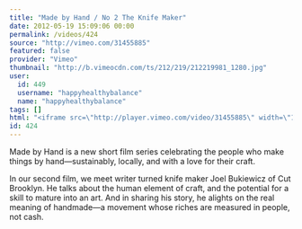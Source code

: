 ```yaml
---
title: "Made by Hand / No 2 The Knife Maker"
date: 2012-05-19 15:09:06 00:00
permalink: /videos/424
source: "http://vimeo.com/31455885"
featured: false
provider: "Vimeo"
thumbnail: "http://b.vimeocdn.com/ts/212/219/212219981_1280.jpg"
user:
  id: 449
  username: "happyhealthybalance"
  name: "happyhealthybalance"
tags: []
html: "<iframe src=\"http://player.vimeo.com/video/31455885\" width=\"1280\" height=\"720\" frameborder=\"0\" webkitallowfullscreen mozallowfullscreen allowfullscreen></iframe>"
id: 424
---
```


Made by Hand is a new short film series celebrating the people who make things by hand—sustainably, locally, and with a love for their craft.

In our second film, we meet writer turned knife maker Joel Bukiewicz of Cut Brooklyn. He talks about the human element of craft, and the potential for a skill to mature into an art. And in sharing his story, he alights on the real meaning of handmade—a movement whose riches are measured in people, not cash.